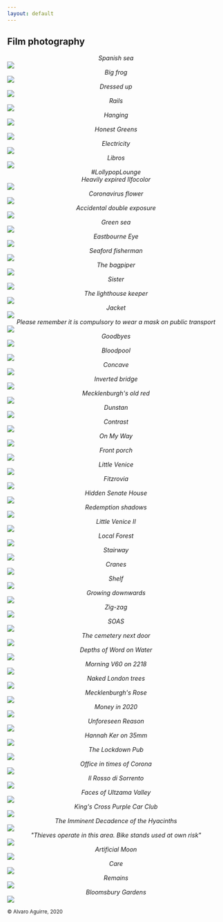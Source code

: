 ```yaml
---
layout: default
---
```


## Film photography

<center class = "photo_title" ><i>Spanish sea</i></center>
<img class = "photo" src="/photos/spanish-sea.jpeg">

<center class = "photo_title" ><i>Big frog</i></center>
<img class = "photo" src="/photos/bigfrog.jpeg">

<center class = "photo_title" ><i>Dressed up</i></center>
<img class = "photo" src="/photos/dressed.jpeg">

<center class = "photo_title" ><i>Rails</i></center>
<img class = "photo" src="/photos/rails.jpeg">

<center class = "photo_title" ><i>Hanging</i></center>
<img class = "photo" src="/photos/hanging.jpeg">

<center class = "photo_title" ><i>Honest Greens</i></center>
<img class = "photo" src="/photos/honest.jpeg">

<center class = "photo_title" ><i>Electricity</i></center>
<img class = "photo" src="/photos/electric.jpeg">

<center class = "photo_title" ><i>Libros</i></center>
<img class = "photo" src="/photos/libros.jpeg">

<center class = "photo_title" ><i>#LollypopLounge <br> Heavily expired Ilfocolor</i></center>

<img class = "photo" src="https://user-images.githubusercontent.com/29491896/89324612-d9217900-d687-11ea-9ba6-9ccf1992eb95.jpeg">

<center class = "photo_title" ><i>Coronavirus flower</i></center>

<img class = "photo" src="https://user-images.githubusercontent.com/29491896/89324645-e8a0c200-d687-11ea-9bcb-7ee27d6d986d.jpeg">

<center class = "photo_title" ><i>Accidental double exposure</i></center>

<img class = "photo" src="https://user-images.githubusercontent.com/29491896/89324665-ef2f3980-d687-11ea-814b-f874a57359d5.jpeg">

<center class = "photo_title" ><i>Green sea</i></center>

<img class = "photo" src="https://user-images.githubusercontent.com/29491896/89324674-f35b5700-d687-11ea-97a0-8e335b390c1c.jpeg">

<center class = "photo_title" ><i>Eastbourne Eye</i></center>

<img class = "photo" src="https://user-images.githubusercontent.com/29491896/88109036-b9775480-cba1-11ea-90a3-d9bedc2353cf.jpeg">

<center class = "photo_title" ><i>Seaford fisherman</i></center>

<img class = "photo" src="https://user-images.githubusercontent.com/29491896/88109042-bda37200-cba1-11ea-923c-b0a713b0b2a8.jpeg">

<center class = "photo_title" ><i>The bagpiper</i></center>

<img class = "photo" src="https://user-images.githubusercontent.com/29491896/88109053-c09e6280-cba1-11ea-97c6-44656322321d.jpeg">

<center class = "photo_title" ><i>Sister</i></center>

<img class = "photo" src="https://user-images.githubusercontent.com/29491896/88109112-da3faa00-cba1-11ea-934b-e3b6537cf108.jpeg">

<center class = "photo_title" ><i>The lighthouse keeper</i></center>

<img class = "photo" src="https://user-images.githubusercontent.com/29491896/88109110-d7dd5000-cba1-11ea-8937-6b4ce06f9174.jpeg">

<center class = "photo_title" ><i>Jacket</i></center>

<img class = "photo" src="https://user-images.githubusercontent.com/29491896/88109087-cdbb5180-cba1-11ea-9d9a-f19d5410d141.jpeg">

<center class = "photo_title" ><i>Please remember it is compulsory to wear a mask on public transport</i></center>

<img class = "photo" src="https://user-images.githubusercontent.com/29491896/88109119-dca20400-cba1-11ea-82c7-8f51998cc634.jpeg">

<center class = "photo_title" ><i>Goodbyes</i></center>

<img class = "photo" src="https://user-images.githubusercontent.com/29491896/88109126-df045e00-cba1-11ea-9e3c-08d426b016d8.jpeg">

<center class = "photo_title" ><i>Bloodpool</i></center>

<img class = "photo" src="https://user-images.githubusercontent.com/29491896/88109144-e6c40280-cba1-11ea-9fc7-2d4d3da2d0b7.jpeg">

<center class = "photo_title" ><i>Concave</i></center>

<img class = "photo" src="https://user-images.githubusercontent.com/29491896/87431254-463c7400-c5de-11ea-8e07-85fd314e47cc.jpeg">

<center class = "photo_title" ><i>Inverted bridge</i></center>

<img class = "photo" src="https://user-images.githubusercontent.com/29491896/87431274-4ccaeb80-c5de-11ea-965f-525c5a97a7ef.jpeg">

<center class = "photo_title" ><i>Mecklenburgh's old red</i></center>

<img class = "photo" src="https://user-images.githubusercontent.com/29491896/87431296-53f1f980-c5de-11ea-8929-ee6c1058c809.jpeg">

<center class = "photo_title" ><i>Dunstan</i></center>

<img class = "photo" src="https://user-images.githubusercontent.com/29491896/87431307-59e7da80-c5de-11ea-9d99-0202c607ae4d.jpeg">

<center class = "photo_title" ><i>Contrast</i></center>

<img class = "photo" src="https://user-images.githubusercontent.com/29491896/87431312-5bb19e00-c5de-11ea-910e-330c85096f8e.jpeg">

<center class = "photo_title" ><i>On My Way</i></center>

<img class = "photo" src="https://user-images.githubusercontent.com/29491896/85136737-fa451c00-b237-11ea-8fac-533361e4c8bf.jpeg">

<center class = "photo_title" ><i>Front porch</i></center>

<img class = "photo" src="https://user-images.githubusercontent.com/29491896/85136741-fc0edf80-b237-11ea-91b0-cade4d363704.jpeg">

<center class = "photo_title" ><i>Little Venice</i></center>

<img class = "photo" src="https://user-images.githubusercontent.com/29491896/85138276-6a54a180-b23a-11ea-84c9-3b85ed002549.png">

<center class = "photo_title" ><i>Fitzrovia</i></center>

<img class = "photo" src="https://user-images.githubusercontent.com/29491896/85136748-ff09d000-b237-11ea-8faf-5c55f19d3def.jpeg">

<center class = "photo_title" ><i>Hidden Senate House</i></center>

<img class = "photo" src="https://user-images.githubusercontent.com/29491896/85136753-016c2a00-b238-11ea-9125-45d97eaae473.jpeg">

<center class = "photo_title" ><i>Redemption shadows</i></center>

<img class = "photo" src="https://user-images.githubusercontent.com/29491896/85136756-0204c080-b238-11ea-96c1-665297bef016.jpeg">

<center class = "photo_title" ><i>Little Venice II</i></center>

<img class = "photo" src="https://user-images.githubusercontent.com/29491896/85136763-04671a80-b238-11ea-88ec-0352acb5ea30.jpeg">

<center class = "photo_title" ><i>Local Forest</i></center>

<img class = "photo" src="https://user-images.githubusercontent.com/29491896/85138350-82c4bc00-b23a-11ea-85da-742079cbe9f1.png">

<center class = "photo_title" ><i>Stairway</i></center>

<img class = "photo" src="https://user-images.githubusercontent.com/29491896/85136866-32e4f580-b238-11ea-8dea-a77ea0839100.jpeg">

<center class = "photo_title" ><i>Cranes</i></center>

<img class = "photo" src="https://user-images.githubusercontent.com/29491896/85136875-37a9a980-b238-11ea-9f31-740ff3840727.jpeg">

<center class = "photo_title" ><i>Shelf</i></center>

<img class = "photo" src="https://user-images.githubusercontent.com/29491896/85136905-455f2f00-b238-11ea-830c-da6bb40a166f.jpeg">

<center class = "photo_title" ><i>Growing downwards</i></center>

<img class = "photo" src="https://user-images.githubusercontent.com/29491896/85136943-5740d200-b238-11ea-882e-bde92197fa38.jpeg">

<center class = "photo_title" ><i>Zig-zag</i></center>

<img class = "photo" src="https://user-images.githubusercontent.com/29491896/85199122-1e126b80-b2e5-11ea-8936-331636d94a00.jpeg">

<center class = "photo_title" ><i>SOAS</i></center>

<img class = "photo" src="https://user-images.githubusercontent.com/29491896/85199125-210d5c00-b2e5-11ea-945e-ba5762bf1234.jpeg">

<center class = "photo_title" ><i>The cemetery next door</i></center>

<img class = "photo" src="https://user-images.githubusercontent.com/29491896/85199132-24a0e300-b2e5-11ea-871e-352db737864b.jpeg">

<center class = "photo_title" ><i>Depths of Word on Water</i></center>

<img class = "photo" src="https://user-images.githubusercontent.com/29491896/85199160-5ade6280-b2e5-11ea-9c5d-2a054dca33bb.jpeg">

<center class = "photo_title" ><i>Morning V60 on 2218</i></center>

<img class = "photo" src="https://user-images.githubusercontent.com/29491896/84328959-5beff100-ab7b-11ea-8cc6-ef165532694d.JPG">

<center class = "photo_title" ><i>Naked London trees</i></center>

<img class = "photo" src="https://user-images.githubusercontent.com/29491896/84372582-3c84b280-abd3-11ea-8eb5-da25ca8199ac.jpeg">

<center class = "photo_title" ><i>Mecklenburgh's Rose</i></center>

<img class = "photo" src="https://user-images.githubusercontent.com/29491896/84328944-509cc580-ab7b-11ea-9e66-580dae87aa1d.JPG">

<center class = "photo_title" ><i>Money in 2020</i></center>

<img class = "photo" src="https://user-images.githubusercontent.com/29491896/84372720-73f35f00-abd3-11ea-8dc3-5a7206149c71.jpeg">

<center class = "photo_title" ><i>Unforeseen Reason</i></center>

<img class = "photo" src="https://user-images.githubusercontent.com/29491896/84328977-67431c80-ab7b-11ea-9f9a-d6ade01f9e2c.JPG">

<center class = "photo_title" ><i>Hannah Ker on 35mm</i></center>

<img class = "photo" src="https://user-images.githubusercontent.com/29491896/84329008-74f8a200-ab7b-11ea-8afc-b22f61f55327.JPG">

<center class = "photo_title" ><i>The Lockdown Pub</i></center>

<img class = "photo" src="https://user-images.githubusercontent.com/29491896/84328969-64482c00-ab7b-11ea-94ca-4e0817576513.JPG">

<center class = "photo_title" ><i>Office in times of Corona</i></center>

<img class = "photo" src="https://user-images.githubusercontent.com/29491896/84328963-60b4a500-ab7b-11ea-8069-a1a43a7802d0.JPG">

<center class = "photo_title" ><i>Il Rosso di Sorrento</i></center>

<img class = "photo" src="https://user-images.githubusercontent.com/29491896/84329034-80e46400-ab7b-11ea-84da-abd4e0afbc94.jpeg">

<center class = "photo_title" ><i>Faces of Ultzama Valley</i></center>

<img class = "photo" src="https://user-images.githubusercontent.com/29491896/84329041-85108180-ab7b-11ea-8225-7ea15b5b0f6b.jpeg">

<center class = "photo_title" ><i>King's Cross Purple Car Club</i></center>

<img class = "photo" src="https://user-images.githubusercontent.com/29491896/84329089-a1acb980-ab7b-11ea-9424-e422063d7799.jpeg">

<center class = "photo_title" ><i>The Imminent Decadence of the Hyacinths</i></center>

<img class = "photo" src="https://user-images.githubusercontent.com/29491896/84328966-6316ff00-ab7b-11ea-939c-a12ac18f6430.JPG">

<center class = "photo_title" ><i>"Thieves operate in this area. Bike stands used at own risk"</i></center>

<img class = "photo" src="https://user-images.githubusercontent.com/29491896/84372681-6342e900-abd3-11ea-9a4f-1d98eeafda57.jpeg">

<center class = "photo_title" ><i>Artificial Moon</i></center>

<img class = "photo" src="https://user-images.githubusercontent.com/29491896/84328989-6c07d080-ab7b-11ea-99ed-3f6c71c5208c.JPG">

<center class = "photo_title" ><i>Care</i></center>

<img class = "photo" src="https://user-images.githubusercontent.com/29491896/84372616-48707480-abd3-11ea-9ff4-dc845eadc612.jpeg">

<center class = "photo_title" ><i>Remains</i></center>

<img class = "photo" src="https://user-images.githubusercontent.com/29491896/84372526-25de5b80-abd3-11ea-9f19-17201bfb8d53.jpeg">

<center class = "photo_title" ><i>Bloomsbury Gardens</i></center>

<img class = "photo" src="https://user-images.githubusercontent.com/29491896/84328971-65795900-ab7b-11ea-8064-721378c435a4.JPG">

<sup>© Alvaro Aguirre, 2020</sup>
